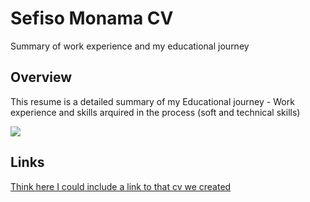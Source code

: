 <h1>Sefiso Monama CV</h1>
<p>Summary of work experience and my educational journey</p>
<h2>Overview</h2>
<p>This resume is a detailed summary of my Educational journey - Work experience and skills arquired in the process  (soft and technical skills)</p>
<img src="![Screenshot (265)](https://user-images.githubusercontent.com/73562090/116229528-e5d68780-a756-11eb-8046-c8f670e9f9b6.png"/></img>
<h2>Links</h2>
<a href=#>Think here I could include a link to that cv we created</a>
